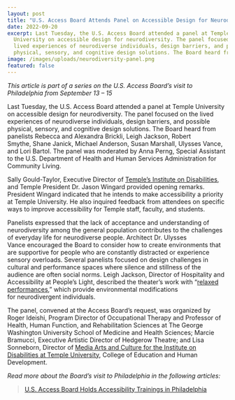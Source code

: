 ```yaml
---
layout: post
title: "U.S. Access Board Attends Panel on Accessible Design for Neurodiversity "
date: 2022-09-20
excerpt: Last Tuesday, the U.S. Access Board attended a panel at Temple
  University on accessible design for neurodiversity. The panel focused on the
  lived experiences of neurodiverse individuals, design barriers, and possible
  physical, sensory, and cognitive design solutions. The Board heard from . . .
image: /images/uploads/neurodiversity-panel.png
featured: false
---
```

*This article is part of a series on the U.S. Access Board’s visit to Philadelphia from September 13 – 15*  

Last Tuesday, the U.S. Access Board attended a panel at Temple University on accessible design for neurodiversity. The panel focused on the lived experiences of neurodiverse individuals, design barriers, and possible physical, sensory, and cognitive design solutions. The Board heard from panelists Rebecca and Alexandra Brickli, Leigh Jackson, Robert Smythe, Shane Janick, Michael Anderson, Susan Marshall, Ulysses Vance, and Lori Bartol. The panel was moderated by Anna Perng, Special Assistant to the U.S. Department of Health and Human Services Administration for Community Living. 

Sally Gould-Taylor, Executive Director of [Temple’s Institute on Disabilities](https://disabilities.temple.edu/about), and Temple President Dr. Jason Wingard provided opening remarks. President Wingard indicated that he intends to make accessibility a priority at Temple University. He also inquired feedback from attendees on specific ways to improve accessibility for Temple staff, faculty, and students.

Panelists expressed that the lack of acceptance and understanding of neurodiversity among the general population contributes to the challenges of everyday life for neurodiverse people. Architect Dr. Ulysses Vance encouraged the Board to consider how to create environments that are supportive for people who are constantly distracted or experience sensory overloads. Several panelists focused on design challenges in cultural and performance spaces where silence and stillness of the audience are often social norms. Leigh Jackson, Director of Hospitality and Accessibility at People’s Light, described the theater’s work with “[relaxed performances](https://www.peopleslight.org/visit/accessibility/relaxed-performances/),” which provide environmental modifications for neurodivergent individuals. 

The panel, convened at the Access Board’s request, was organized by Roger Ideishi, Program Director of Occupational Therapy and Professor of Health, Human Function, and Rehabilitation Sciences at The George Washington University School of Medicine and Health Sciences; Marcie Bramucci, Executive Artistic Director of Hedgerow Theatre; and Lisa Sonneborn, Director of [Media Arts and Culture for the Institute on Disabilities at Temple University](https://disabilities.temple.edu/advocacy/media-arts-culture), College of Education and Human Development.

*Read more about the Board’s visit to Philadelphia in the following articles:*
> [U.S. Access Board Holds Accessibility Trainings in Philadelphia](https://www.access-board.gov/news/2022/09/20/u-s-access-board-holds-accessibility-trainings-in-philadelphia/) 
